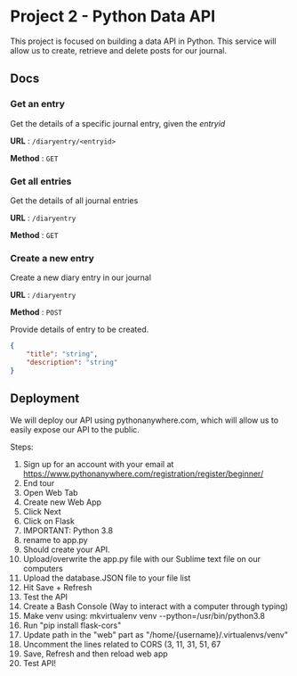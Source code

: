 # Project 2 - Python Data API 

This project is focused on building a data API in Python. This service will allow us to create, retrieve and delete posts for our journal. 

## Docs

### Get an entry

Get the details of a specific journal entry, given the *entryid*

**URL** : `/diaryentry/<entryid>`

**Method** : `GET`

### Get all entries

Get the details of all journal entries

**URL** : `/diaryentry`

**Method** : `GET`

### Create a new entry

Create a new diary entry in our journal

**URL** : `/diaryentry`

**Method** : `POST`

Provide details of entry to be created.

```json
{
    "title": "string",
    "description": "string"
}
```


## Deployment

We will deploy our API using pythonanywhere.com, which will allow us to easily expose our API to the public. 

Steps:
1. Sign up for an account with your email at https://www.pythonanywhere.com/registration/register/beginner/
2. End tour 
3. Open Web Tab 
4. Create new Web App
5. Click Next
6. Click on Flask 
7. IMPORTANT: Python 3.8 
8. rename to app.py
9. Should create your API. 
10. Upload/overwrite the app.py file with our Sublime text file on our computers 
11. Upload the database.JSON file to your file list
12. Hit Save + Refresh
13. Test the API 
14. Create a Bash Console (Way to interact with a computer through typing)
15. Make venv using: mkvirtualenv venv --python=/usr/bin/python3.8
16. Run "pip install flask-cors"
17. Update path in the "web" part as "/home/{username}/.virtualenvs/venv" 
18. Uncomment the lines related to CORS (3, 11, 31, 51, 67
19. Save, Refresh and then reload web app 
20. Test API! 
